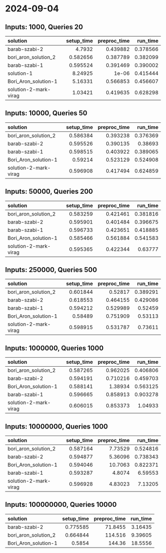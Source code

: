 # 2024-09-04

## Inputs: 1000, Queries 20

| solution              |   setup_time |   preproc_time |   run_time |
|:----------------------|-------------:|---------------:|-----------:|
| barab-szabi-2         |     4.7932   |       0.439882 |   0.378566 |
| bori_aron_solution_2  |     0.582656 |       0.387789 |   0.382099 |
| barab-szabi-1         |     0.595524 |       0.391469 |   0.390002 |
| solution-1            |     8.24925  |       1e-06    |   0.415444 |
| Bori_Aron_solution-1  |     5.16331  |       0.566853 |   0.456607 |
| solution-2-mark-virag |     1.03421  |       0.419635 |   0.628298 |

## Inputs: 10000, Queries 50

| solution              |   setup_time |   preproc_time |   run_time |
|:----------------------|-------------:|---------------:|-----------:|
| bori_aron_solution_2  |     0.586384 |       0.393238 |   0.376369 |
| barab-szabi-2         |     0.595526 |       0.390135 |   0.38693  |
| barab-szabi-1         |     0.598515 |       0.403922 |   0.389065 |
| Bori_Aron_solution-1  |     0.59214  |       0.523129 |   0.524908 |
| solution-2-mark-virag |     0.596908 |       0.417494 |   0.624859 |

## Inputs: 50000, Queries 200

| solution              |   setup_time |   preproc_time |   run_time |
|:----------------------|-------------:|---------------:|-----------:|
| bori_aron_solution_2  |     0.583259 |       0.421461 |   0.381816 |
| barab-szabi-2         |     0.595901 |       0.401484 |   0.396675 |
| barab-szabi-1         |     0.596733 |       0.423651 |   0.418885 |
| Bori_Aron_solution-1  |     0.585466 |       0.561884 |   0.541583 |
| solution-2-mark-virag |     0.595365 |       0.422344 |   0.63777  |

## Inputs: 250000, Queries 500

| solution              |   setup_time |   preproc_time |   run_time |
|:----------------------|-------------:|---------------:|-----------:|
| bori_aron_solution_2  |     0.601844 |       0.52817  |   0.389291 |
| barab-szabi-2         |     0.618553 |       0.464155 |   0.429086 |
| barab-szabi-1         |     0.594212 |       0.529989 |   0.52459  |
| Bori_Aron_solution-1  |     0.58489  |       0.751909 |   0.53113  |
| solution-2-mark-virag |     0.598915 |       0.531787 |   0.73611  |

## Inputs: 1000000, Queries 1000

| solution              |   setup_time |   preproc_time |   run_time |
|:----------------------|-------------:|---------------:|-----------:|
| bori_aron_solution_2  |     0.587265 |       0.962025 |   0.406806 |
| barab-szabi-2         |     0.594191 |       0.710216 |   0.459703 |
| Bori_Aron_solution-1  |     0.588141 |       1.38934  |   0.563125 |
| barab-szabi-1         |     0.596665 |       0.858913 |   0.903278 |
| solution-2-mark-virag |     0.606015 |       0.853373 |   1.04933  |

## Inputs: 10000000, Queries 1000

| solution              |   setup_time |   preproc_time |   run_time |
|:----------------------|-------------:|---------------:|-----------:|
| bori_aron_solution_2  |     0.587164 |        7.73529 |   0.524816 |
| barab-szabi-2         |     0.594877 |        5.36096 |   0.738343 |
| Bori_Aron_solution-1  |     0.594046 |       10.7063  |   0.822371 |
| barab-szabi-1         |     0.593287 |        4.8074  |   6.59553  |
| solution-2-mark-virag |     0.596928 |        4.83023 |   7.13205  |

## Inputs: 100000000, Queries 10000

| solution             |   setup_time |   preproc_time |   run_time |
|:---------------------|-------------:|---------------:|-----------:|
| barab-szabi-2        |     0.775585 |        71.8455 |    3.16435 |
| bori_aron_solution_2 |     0.664844 |       114.516  |    9.39605 |
| Bori_Aron_solution-1 |     0.5854   |       144.36   |   18.5556  |
